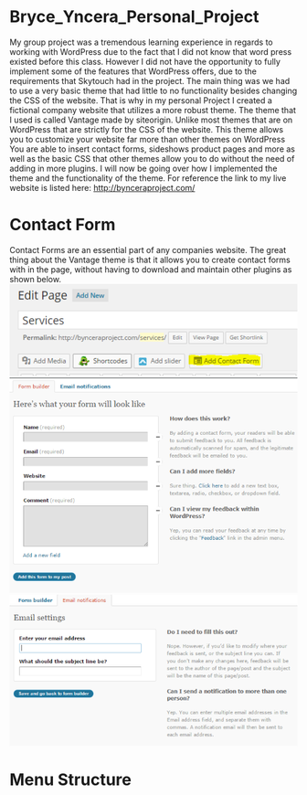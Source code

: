 Bryce_Yncera_Personal_Project
============================

My group project was a tremendous learning experience in regards to working with WordPress due to the fact that I did not know that word press existed before this class. 
However I did not have the opportunity to fully implement some of the features that WordPress offers, due to the requirements that Skytouch had in the project. 
The main thing was we had to use a very basic theme that had little to no functionality besides changing the CSS of the website.
That is why in my personal Project I created a fictional company website that utilizes a more robust theme. The theme that I used is called Vantage made by siteorigin. 
Unlike most themes that are on WordPress that are strictly for the CSS of the website. This theme allows you to customize your website far more than other themes on WordPress 
You are able to insert contact forms, sideshows product pages and more as well as the basic CSS that other themes allow you to do without the need of adding in more plugins.
I will now be going over how I implemented the theme and the functionality of the theme. For reference the link to my live website is listed here: http://bynceraproject.com/

Contact Form
============================
Contact Forms are an essential part of any companies website. The great thing about the Vantage theme is that it allows you to create contact forms with in the page, without 
having to download and maintain other plugins as shown below.
![Picture4](Picture4.png)
![Picture5](Picture5.png)
![Picture6](Picture6.png)

Menu Structure
============================
